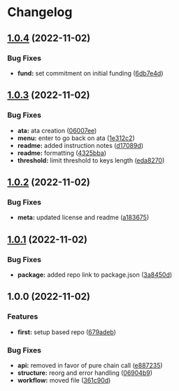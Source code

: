 # Changelog

## [1.0.4](https://github.com/Squads-Protocol/based-cli/compare/v1.0.3...v1.0.4) (2022-11-02)


### Bug Fixes

* **fund:** set commitment on initial funding ([6db7e4d](https://github.com/Squads-Protocol/based-cli/commit/6db7e4d0a4c2e79d1ad5ccf6e12ddaf9cfec274a))

## [1.0.3](https://github.com/Squads-Protocol/based-cli/compare/v1.0.2...v1.0.3) (2022-11-02)


### Bug Fixes

* **ata:** ata creation ([06007ee](https://github.com/Squads-Protocol/based-cli/commit/06007ee0ca0e25a3ffe60bd7e3ae2b2994e8eceb))
* **menu:** enter to go back on ata ([1e312c2](https://github.com/Squads-Protocol/based-cli/commit/1e312c2b673e302f8a738542d2133bb003bea843))
* **readme:** added instruction notes ([d17089d](https://github.com/Squads-Protocol/based-cli/commit/d17089dcbeb8f7a061f565e0423ea16c92ba4b0c))
* **readme:** formatting ([4325bba](https://github.com/Squads-Protocol/based-cli/commit/4325bba8d1af19f5d31636dc5dca4eeee8de8825))
* **threshold:** limit threshold to keys length ([eda8270](https://github.com/Squads-Protocol/based-cli/commit/eda82704e4189348a704ef57ad6bc301c13a0442))

## [1.0.2](https://github.com/Squads-Protocol/based-cli/compare/v1.0.1...v1.0.2) (2022-11-02)


### Bug Fixes

* **meta:** updated license and readme ([a183675](https://github.com/Squads-Protocol/based-cli/commit/a183675c257ae8534a62b50708882c7be500b177))

## [1.0.1](https://github.com/Squads-Protocol/based-cli/compare/v1.0.0...v1.0.1) (2022-11-02)


### Bug Fixes

* **package:** added repo link to package.json ([3a8450d](https://github.com/Squads-Protocol/based-cli/commit/3a8450d1f7fc79e13f235feca6abe2637c04885f))

## 1.0.0 (2022-11-02)


### Features

* **first:** setup based repo ([679adeb](https://github.com/Squads-Protocol/based-cli/commit/679adeb4af22cc005e7933a49357904fa8953914))


### Bug Fixes

* **api:** removed in favor of pure chain call ([e887235](https://github.com/Squads-Protocol/based-cli/commit/e887235ab7c60a53dd669c2470914dc6e44868e3))
* **structure:** reorg and error handling ([06904b9](https://github.com/Squads-Protocol/based-cli/commit/06904b9c37396c182ce2840dd6b3f351cb49cee1))
* **workflow:** moved file ([361c90d](https://github.com/Squads-Protocol/based-cli/commit/361c90daabb6fd5e1b06fd2402072be0e93b2b46))
